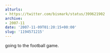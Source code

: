 ```yaml
---
alturls:
- https://twitter.com/bismark/status/399621902
archive:
- 2007-11
date: '2007-11-09T01:20:15+00:00'
slug: '1194571215'
---
```


going to the football game.


